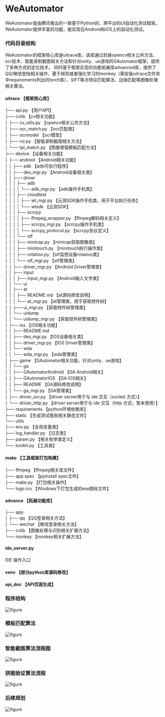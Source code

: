 # WeAutomator
WeAutomator是由腾讯推出的一款基于Python的、跨平台的UI自动化测试框架。WeAutomator提供丰富的功能，能实现在Android和iOS上的自动化测试。
### 代码目录结构
WeAutomator的框架核心库是uitrace库，该库通过封装opencv相关公共方法、ocr技术、智能录制截图相关方法和针对unity、ue游戏的GAutomator框架，提供了多种方式的定位技术，
同时基于框架实现的功能拓展库advanced库，提供了QQ/微信登陆相关操作、基于规则或者强化学习的monkey（需安装uitrace文件夹中requirements列出的torch库）、SIFT等点特征匹配算法、边缘匹配等图像处理相关算法。

#### uitrace 【框架核心库】

├── api.py 【用户API】    
├── cvlib 【cv相关功能】    
│  ├── cv_utils.py 【opencv相关公共方法】    
│  ├── ocr_match.py 【ocr匹配类】    
│  ├── ocrmodel 【ocr模型】    
│  ├── roi.py 【智能录制截图相关方法】    
│  └── tpl_match.py 【图像增强模板匹配方法】    
├── device 【设备相关功能】     
│  ├── android 【Android相关功能】    
│  │  ├── adb 【adb可执行程序】    
│  │  ├── dev_mgr.py 【Android设备相关类】    
│  │  ├── driver    
│  │  │  ├── adb    
│  │  │  │  └── adb_mgr.py 【adb操作手机类】    
│  │  │  ├── cloudtest    
│  │  │  │  ├── wt_mgr.py 【云测SDK操作手机类，用于平台执行任务】    
│  │  │  │  └── wtsdk 【云测SDK】    
│  │  │  ├── scrcpy    
│  │  │  │  ├── ffmpeg_wrapper.py 【ffmpeg解码相关定义】    
│  │  │  │  ├── scrcpy_mgr.py 【scrcpy操作手机类】    
│  │  │  │  └── scrcpy_protocol.py 【scrcpy协议定义】    
│  │  │  └── stf    
│  │  │    ├── minicap.py 【minicap获取图像类】    
│  │  │    ├── minitouch.py 【minitouch执行操作类】    
│  │  │    ├── rotation.py 【stf监控设备rotation类】    
│  │  │    └── stf_mgr.py 【stf管理类】    
│  │  ├── driver_mgr.py 【Android Driver管理类】    
│  │  ├── input    
│  │  │  ├── input_mgr.py 【Android输入文字类】    
│  │  └── ui    
│  │    ├── at    
│  │    │  ├── README.md 【at源码修改说明】    
│  │    │  └── at_mgr.py 【at管理类，用于获取控件树】    
│  │    ├── ui_mgr.py 【获取控件树管理类】    
│  │    └── uidump    
│  │      └── uidump_mgr.py 【获取控件树管理类】    
│  ├── ios 【iOS相关功能】    
│  │  ├── README.md    
│  │  ├── dev_mgr.py 【IOS设备相关类】    
│  │  ├── driver_mgr.py 【IOS Driver管理类】    
│  │  └── wda    
│  │    └── wda_mgr.py 【wda管理类】    
│  ├── game 【GAutomator相关功能，针对unity、ue游戏】    
│  │  └── ga    
│  │    ├── GAutomatorAndroid 【GA Android相关】    
│  │    ├── GAutomatorIOS 【GA IOS相关】    
│  │    ├── README 【GA源码修改说明】    
│  │    └── ga_mgr.py 【GA管理类】    
│  ├── driver_svr.py 【driver server用于与 ide 交互（socket 方式）】    
│  └── driver_http.py 【driver server用于与 ide 交互（http 方式，暂未使用）】    
├── requirements 【python环境依赖库】    
├── static 【生成测试报告相关静态文件】    
└── utils    
  ├── env.py 【全局变量类】    
  ├── log_handler.py 【日志类】    
  ├── param.py 【相关枚举类定义】    
  └── toolkit.py 【工具类】    

#### make 【工具框架打包构建】

├── ffmpeg  【ffmpeg相关库文件】    
├── app.spec 【pyinstall spec文件】    
├── make.py 【打包相关操作】    
└── logo.ico 【Windows下打包生成的exe图标文件】    

#### advance 【拓展功能库】

├── app    
│  ├── qq 【QQ登录相关方法】    
│  └── wechat 【微信登录相关方法】    
├── cvlib 【图像处理与识别相关扩展方法】    
└── monkey 【monkey相关扩展方法】    

#### ide_server.py

IDE 操作入口

#### venv 【部分python库源码修改】

#### api_doc 【API页面生成】    

### 程序结构

![figure](image/structure.png)

### 模板匹配算法

![figure](image/match.JPG)

### 智能截图算法流程图

![figure](image/roi.JPG)

### 拼图验证算法流程

![figure](image/slide_verify.JPG)

### 后续规划

![figure](image/future.JPG)